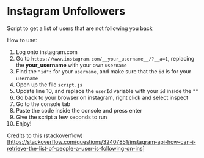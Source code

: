 # Instagram Unfollowers
Script to get a list of users that are not following you back


How to use:
1. Log onto instagram.com
2. Go to `https://www.instagram.com/__your_username__/?__a=1`, replacing the __your_username__ with your own `username`
3. Find the `"id":` for your `username`, and make sure that the `id` is for your `username`
4. Open up the file `script.js`
5. Update line 10, and replace the `userId` variable with your `id` inside the `""`
6. Go back to your browser on instagram, right click and select inspect
7. Go to the console tab
8. Paste the code inside the console and press enter
9. Give the script a few seconds to run 
10. Enjoy!

Credits to this (stackoverflow)[https://stackoverflow.com/questions/32407851/instagram-api-how-can-i-retrieve-the-list-of-people-a-user-is-following-on-ins]
